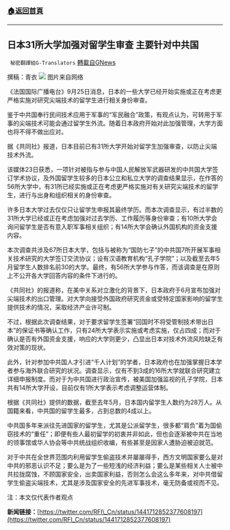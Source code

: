 ###  [:house:返回首頁](https://github.com/ourhimalayas/txt)
---


## 日本31所大学加强对留学生审查 主要针对中共国
` 秘密翻譯組G-Translators` [轉載自GNews](https://gnews.org/zh-hans/1556035/)

撰稿：青衣
![](https://assets.gnews.org/wp-content/uploads/2021/09/图片1-82.png)
图片来自网络

《法国国际广播电台》9月25日消息，日本的一些大学已经开始实施或正在考虑更严格实施对研究尖端技术的留学生进行相关身份审查。

鉴于中共国奉行民间技术应用于军事的“军民融合”政策，有观点认为，可转用于军事的尖端技术可能会通过留学生外流。随着日本政府开始对此加强管理，大学方面也将不得不做出应对。

据《共同社》报道，日本目前已有31所大学开始对留学生加强审查，以防止尖端技术外流。

该媒体23日获悉，一项针对被指与参与中国人民解放军武器研发的中共国大学签订学术协议，及外国留学生较多的日本公立和私立大学的调查结果显示，在作答的56所大学中，有31所已经实施或正在考虑更严格实施对有关研究尖端技术的留学生，进行与出身和组织相关的身份审查。

许多日本大学过去仅仅只让留学生申报其最终学历。而本次调查显示，有过半数的31所大学已经或正在考虑加强对过去学历、工作履历等身份审查；有10所大学会询问留学生是否有意入职军事相关组织；有14所大学会确认外国机构的资金支援内容。

本次调查共涉及67所日本大学，包括与被称为“国防七子”的中共国7所开展军事相关技术研究的大学签订交流协议；设有汉语教育机构“孔子学院”；以及截至去年5月留学生人数排名前30的大学。最终，有56所大学参与作答，而该调查是在原则上不公开各大学回答内容的条件下进行的。

《共同社》的报道称，在美中关系对立激化的背景下，日本政府于6月宣布加强对尖端技术的出口管理。对大学向接受外国政府研究资金或受特定国家影响的留学生提供技术的情况，采取经济产业许可制。

不过，根据此次调查结果，对于要求留学生签署“回国时不将受管制技术带出日本”的保证书等确认工作，只有24所大学表示实施或考虑实施，仅占四成；而对于确认是否有外国资金支援，响应的大学则更少，凸显出日本对技术外流风险缺乏有效对策的现状。

此外，针对参加中共国人才引进“千人计划”的学者，日本政府也在加强掌握日本学者参与海外联合研究的状况。调查显示，仅有不到3成的16所大学就联合研究建立详细申报制度。而对于为中共国进行政治宣传，被美国加强监视的孔子学院，日本共有14所大学开设，目前仅有1所大学表示考虑调整运营体制。

根据《共同社》提供的数据，截至去年5月，日本国内留学生人数约为28万人。从国籍来看，中共国的留学生最多，占到总数的4成以上。

中共国多年来派往先进国家的留学生，尤其是公派留学生，很多都“肩负”着为国偷窃技术的“重任”；即便有些人最初留学的初衷并非如此，但也会逐渐被中共在当地的领事馆或华人协会等中共统战组织收编，有些甚至是因家人遭胁迫被迫就范。

对于中共在全世界范围内利用留学生偷盗技术并屡屡得手，西方文明国家要么是对中共的邪恶认识不足；要么是为了一些短浅的经济利益；要么是某些相关人士被中共拉拢腐蚀，不顾国家安全，出卖国家利益，否则怎么会这么多年来，对中共借留学生偷盗尖端技术，尤其是涉及国家安全的先进军事技术，毫无防备或视而不见。

注：本文仅代表作者观点

**新闻链接：**[https://twitter.com/RFI\_Cn/status/1441712852377608197](https://twitter.com/RFI_Cn/status/1441712852377608197)
